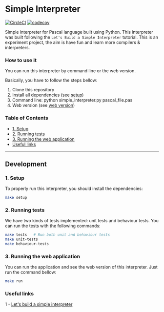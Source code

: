 Simple Interpreter
==================

[![CircleCI](https://circleci.com/gh/LucasMagnum/simple-interpreter.svg?style=shield)](https://circleci.com/gh/LucasMagnum/simple-interpreter)
[![codecov](https://codecov.io/gh/LucasMagnum/simple-interpreter/branch/master/graph/badge.svg)](https://codecov.io/gh/LucasMagnum/simple-interpreter)

Simple interpreter for Pascal language built using Python.
This interpreter was built following the `Let's Build a Simple Interpreter` tutorial.
This is an experiment project, the aim is have fun and learn more compilers & interpreters.


### How to use it

You can run this interpreter by command line or the web version.

Basically, you have to follow the steps bellow:

1. Clone this repository
2. Install all dependencies (see [setup](#1-setup))
3. Command line:
    python simple_interpreter.py pascal_file.pas
4. Web version (see [web version](#3-running-the-web-application))


### Table of Contents

  * [1. Setup](#1-setup)
  * [2. Running tests](#2-running-tests)
  * [3. Running the web application](#3-running-the-web-application)
  * [Useful links](#useful-links)

---

## Development

### 1. Setup

To properly run this interpreter, you should install the dependencies:

  ```bash
  make setup
  ```

### 2. Running tests

We have two kinds of tests implemented: unit tests and behaviour tests. You can run the tests with the following commands:

  ```bash
  make tests   # Run both unit and behaviour tests
  make unit-tests
  make behaviour-tests
  ```

### 3. Running the web application
  
You can run the application and see the web version of this interpreter.
Just run the command bellow:
  
  ```bash
  make run
  ```

### Useful links

  1 - [Let's build a simple interpreter](https://ruslanspivak.com/lsbasi-part1/)


